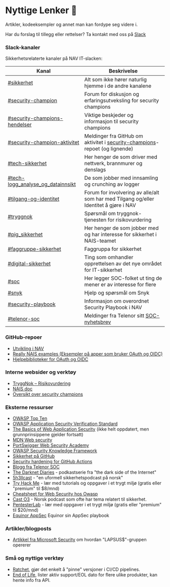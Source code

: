 # Nyttige Lenker 🔗

Artikler, kodeeksempler og annet man kan fordype seg videre i.

Har du forslag til tillegg eller rettelser? Ta kontakt med oss på [Slack](https://nav-it.slack.com/archives/CN8N938K1)

### Slack-kanaler

Sikkerhetsrelaterte kanaler på NAV IT-slacken:

| Kanal                                                                              | Beskrivelse                                                                                                                |
| ---------------------------------------------------------------------------------- | -------------------------------------------------------------------------------------------------------------------------- |
| [#sikkerhet](https://nav-it.slack.com/archives/C6UBU9EAU)                          | Alt som ikke hører naturlig hjemme i de andre kanalene                                                                     |
| [#security-champion](https://nav-it.slack.com/archives/CN8N938K1)                  | Forum for diskusjon og erfaringsutveksling for security champions                                                          |
| [#security-champions-hendelser](https://nav-it.slack.com/archives/C030XCYD5RU)     | Viktige beskjeder og informasjon til security champions                                                                    |
| [#security-champion-aktivitet](https://nav-it.slack.com/archives/C0314EZ719S)      | Meldinger fra GitHub om aktivitet i [security-champions](https://github.com/navikt/security-playbook)-repoet (og lignende) |
| [#tech-sikkerhet](https://nav-it.slack.com/archives/CCSET7820)                     | Her henger de som driver med nettverk, brannmurer og denslags                                                              |
| [#tech-logg_analyse_og_datainnsikt](https://nav-it.slack.com/archives/C014576K5TQ) | De som jobber med innsamling og crunching av logger                                                                        |
| [#tilgang-og-identitet](https://nav-it.slack.com/archives/C025DDBBSLU)             | Forum for involvering av alle/alt som har med Tilgang og/eller Identitet å gjøre i NAV                                     |
| [#tryggnok](https://nav-it.slack.com/archives/CQ0D5HLSW)                           | Spørsmål om tryggnok-tjenesten for risikovurdering                                                                         |
| [#pig_sikkerhet](https://nav-it.slack.com/archives/CUT80FEES)                      | Her henger de som jobber med og har interesse for sikkerhet i NAIS-teamet                                                  |
| [#faggruppe-sikkerhet](https://nav-it.slack.com/archives/CQW6A7HEF)                | Faggruppa for sikkerhet                                                                                                    |
| [#digital-sikkerhet](https://nav-it.slack.com/archives/C026BETG37H)                | Ting som omhandler opprettelsen av det nye området for IT-sikkerhet                                                        |
| [#soc](https://nav-it.slack.com/archives/C0162CBNJRJ)                              | Her legger SOC-folket ut ting de mener er av interesse for flere                                                           |
| [#snyk](https://nav-it.slack.com/archives/C02KF9C5XSM)                             | Hjelp og spørsmål om Snyk                                                                                                  |
| [#security-playbook](https://nav-it.slack.com/archives/C02HPVCSTFE)                | Informasjon om overordnet Security Playbook i NAV                                                                          |
| [#telenor-soc](https://nav-it.slack.com/archives/C02TC0HRK0E)                      | Meldinger fra Telenor sitt [SOC-nyhetsbrev](https://telenorsoc-news.blogspot.com/)                                         |

### GitHub-repoer

- [Utvikling i NAV](https://github.com/navikt/utvikling)
- [Really NAIS examples (Eksempler på apper som bruker OAuth og OIDC)](https://github.com/nais/examples)
- [Hjelpebiblioteker for OAuth og OIDC](https://github.com/navikt/token-support)

### Interne websider og verktøy

- [TryggNok – Risikovurdering](https://apps.powerapps.com/play/f8517640-ea01-46e2-9c09-be6b05013566)
- [NAIS doc](https://doc.nais.io/)
- [Oversikt over security champions](https://teamkatalog.nav.no/dashboard/members/role/SECURITY_CHAMPION)

### Eksterne ressurser

- [OWASP Top Ten](https://owasp.org/www-project-top-ten/)
- [OWASP Application Security Verification Standard](https://owasp.org/www-project-application-security-verification-standard/)
- [The Basics of Web Application Security](https://martinfowler.com/articles/web-security-basics.html) (ikke helt oppdatert, men grunnprinsippene gjelder fortsatt)
- [MDN Web security](https://developer.mozilla.org/en-US/docs/Web/Security)
- [PortSwigger Web Security Academy](https://portswigger.net/web-security)
- [OWASP Security Knowledge Framework](https://www.securityknowledgeframework.org/)
- [Sikkerhet på GitHub](https://github.com/features/security)
- [Security hardening for GitHub Actions](https://docs.github.com/en/actions/security-guides/security-hardening-for-github-actions)
- [Blogg fra Telenor SOC](https://telenorsoc.blogspot.com/)
- [The Darknet Diaries](https://darknetdiaries.com/) - podkastserie fra "the dark side of the Internet"
- [5h3llcast](https://open.spotify.com/show/76cxbNjWBBGzc486SV48YE) - "en uformell sikkerhetspodcast på norsk"
- [Try Hack Me](https://tryhackme.com/) - lær med tutorials og oppgaver i et trygt miljø (gratis eller "premium" til $8/mnd)
- [Cheatsheet for Web Security hos Owasp](https://cheatsheetseries.owasp.org/)
- [Cast O3](https://casto3.no/om-oss/) - Norsk podcast som ofte har tema relatert til sikkerhet.
- [PentesterLab](https://pentesterlab.com/) - lær med oppgaver i et trygt miljø (gratis eller "premium" til $20/mnd)
- [Equinor AppSec](https://equinor.github.io/appsec/#security-champion) Equinor sin AppSec playbook

### Artikler/blogposts

- [Artikkel fra Microsoft Security](https://www.microsoft.com/security/blog/2022/03/22/dev-0537-criminal-actor-targeting-organizations-for-data-exfiltration-and-destruction/) om hvordan "LAPSUS$"-gruppen opererer

### Små og nyttige verktøy

- [Ratchet](https://github.com/sethvargo/ratchet), gjør det enkelt å "pinne" versjoner i CI/CD pipelines.
- [End of Life](https://endoflife.date/), lister aktiv support/EOL dato for flere ulike produkter, kan hente info fra API.
